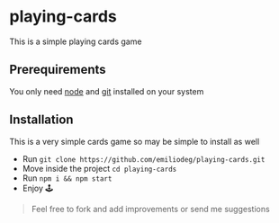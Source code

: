 # playing-cards

This is a simple playing cards game

## Prerequirements

You only need [node](https://nodejs.org) and [git](https://git-scm.com) installed on your system

## Installation

This is a very simple cards game so may be simple to install as well

- Run `git clone https://github.com/emiliodeg/playing-cards.git`
- Move inside the project `cd playing-cards`
- Run `npm i && npm start`
- Enjoy 🕹

> Feel free to fork and add improvements or send me suggestions
